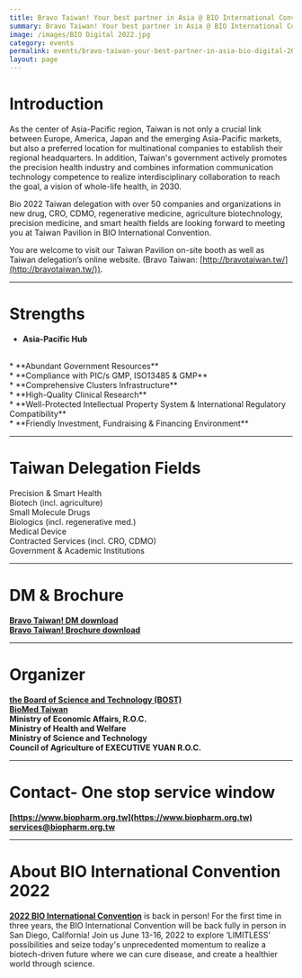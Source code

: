 ```yaml
---
title: Bravo Taiwan! Your best partner in Asia @ BIO International Convention 2022
summary: Bravo Taiwan! Your best partner in Asia @ BIO International Convention 2022
image: /images/BIO Digital 2022.jpg
category: events
permalink: events/bravo-taiwan-your-best-partner-in-asia-bio-digital-2022/
layout: page
---
```

# **Introduction**
As the center of Asia-Pacific region, Taiwan is not only a crucial link between Europe, America, Japan and the emerging Asia-Pacific markets, but also a preferred location for multinational companies to establish their regional headquarters. In addition, Taiwan's government actively promotes the precision health industry and combines information communication technology competence to realize interdisciplinary collaboration to reach the goal, a vision of whole-life health, in 2030.

Bio 2022 Taiwan delegation with over 50 companies and organizations in new drug, CRO, CDMO, regenerative medicine, agriculture biotechnology, precision medicine, and smart health fields are looking forward to meeting you at Taiwan Pavilion in BIO International Convention. 

You are welcome to visit our Taiwan Pavilion on-site booth as well as Taiwan delegation’s online website. (Bravo Taiwan: [http://bravotaiwan.tw/](http://bravotaiwan.tw/)).

---
# **Strengths**
* **Asia-Pacific Hub** 
<br/>
* **Abundant Government Resources** 
<br/>
* **Compliance with PIC/s GMP, ISO13485 & GMP** 
<br/>
* **Comprehensive Clusters Infrastructure** 
<br/>
* **High-Quality Clinical Research** 
<br/>
* **Well-Protected Intellectual Property System & International Regulatory Compatibility** 
<br/>
* **Friendly Investment, Fundraising & Financing Environment** 

---
# **Taiwan Delegation Fields**
Precision & Smart Health
<br/>
Biotech (incl. agriculture)
<br/>
Small Molecule Drugs
<br/>
Biologics (incl. regenerative med.)
<br/>
Medical Device
<br/>
Contracted Services (incl. CRO, CDMO)
<br/>
Government & Academic Institutions

---
# **DM & Brochure**
**[Bravo Taiwan! DM download](https://www.bravotaiwan.tw/images/dm_download1.pdf)**
<br/>
**[Bravo Taiwan! Brochure download](https://www.bravotaiwan.tw/images/Brochure_download.pdf)**

---
# **Organizer**
**[the Board of Science and Technology (BOST)](https://bost.ey.gov.tw/)**   
**[BioMed Taiwan](https://bio.taiwan.gov.tw/index.html)**
<br/>
**Ministry of Economic Affairs, R.O.C.**
<br/>
**Ministry of Health and Welfare**
<br/>
**Ministry of Science and Technology**
<br/>
**Council of Agriculture of EXECUTIVE YUAN R.O.C.**

---
# **Contact- One stop service window**

**[https://www.biopharm.org.tw](https://www.biopharm.org.tw)** 
<br/>
**[services@biopharm.org.tw](mailto:services@biopharm.org.tw)**  

---
# **About BIO International Convention 2022**
**[2022 BIO International Convention](https://www.bio.org/events/bio-international-convention)** is back in person!
For the first time in three years, the BIO International Convention will be back fully in person in San Diego, California! Join us June 13-16, 2022 to explore ‘LIMITLESS’ possibilities and seize today's unprecedented momentum to realize a biotech-driven future where we can cure disease, and create a healthier world through science.
